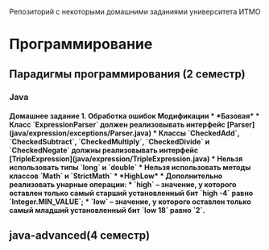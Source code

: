 Репозиторий с некоторыми домашними заданиями университета ИТМО

<h1> Программирование
<h2> Парадигмы программирования (2 семестр)
  <h3> Java 
    <h4> Домашнее задание 1. Обработка ошибок
     Модификации
 * *Базовая*
    * Класс `ExpressionParser` должен реализовывать интерфейс
        [Parser](java/expression/exceptions/Parser.java)
    * Классы `CheckedAdd`, `CheckedSubtract`, `CheckedMultiply`,
        `CheckedDivide` и `CheckedNegate` должны реализовывать интерфейс
        [TripleExpression](java/expression/TripleExpression.java)
    * Нельзя использовать типы `long` и `double`
    * Нельзя использовать методы классов `Math` и `StrictMath`
 * *HighLow*
    * Дополнительно реализовать унарные операции:
        * `high` – значение, у которого оставлен только самый старший
          установленный бит `high -4` равно `Integer.MIN_VALUE`;
        * `low` – значение, у которого оставлен только самый младший
          установленный бит `low 18` равно `2`.
<h2> java-advanced(4 семестр)
